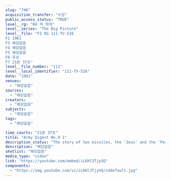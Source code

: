```yaml
---
slug: "746"
acquisition_transfer: "수집"
public_access_status: "TRUE"
level__rg: "R4 빅 픽쳐"
level__series: "The Big Picture"
level__file: "F1 RG 111-TV-526
F2 1961
F3 해당없음
F4 해당없음
F5 해당없음
F6 유성
F7 21분 37초"
level__file_number: "111"
level__local_identifier: "111-TV-526"
date: "1961"
venues: 
  - "해당없음"
sources: 
  - "해당없음"
creators: 
  - "해당없음"
subjects: 
  - "해당없음"
tags: 
  - "해당없음"

time_courts: "21분 37초"
title: "Army Digest No.9 1"
description_status: "The story of two missiles, the 'Zeus' and the 'Pershing', and their roles in America`s defense. Film follows from development to firings that establish their effectiveness."
description: "해당없음"
shotlist: "해당없음"
media_type: "video"
link: "https://youtube.com/embed/iLKHl3TjySQ"
components: 
  - "https://img.youtube.com/vi/iLKHl3TjySQ/sddefault.jpg"
---
```

